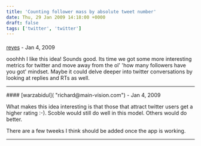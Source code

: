```yaml
---
title: 'Counting follower mass by absolute tweet number'
date: Thu, 29 Jan 2009 14:18:00 +0000
draft: false
tags: ['twitter', 'twitter']
---
```



#### 
[reyes](http://www.reyes.mp "mauricioreyes123@gmail.com") - <time datetime="2009-01-29 16:30:16">Jan 4, 2009</time>

ooohhh I like this idea! Sounds good. Its time we got some more interesting metrics for twitter and move away from the ol' 'how many followers have you got' mindset. Maybe it could delve deeper into twitter conversations by looking at replies and RTs as well.
<hr />
#### 
[warzabidul]( "richard@main-vision.com") - <time datetime="2009-01-29 16:53:59">Jan 4, 2009</time>

What makes this idea interesting is that those that attract twitter users get a higher rating :-). Scoble would still do well in this model. Others would do better.  
  
There are a few tweeks I think should be added once the app is working.
<hr />
